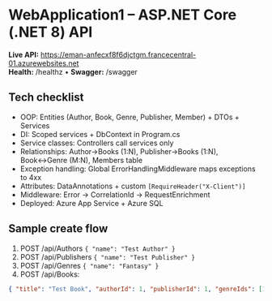 # WebApplication1 – ASP.NET Core (.NET 8) API

**Live API:** https://eman-anfecxf8f6djctgm.francecentral-01.azurewebsites.net  
**Health:** /healthz • **Swagger:** /swagger

## Tech checklist
- OOP: Entities (Author, Book, Genre, Publisher, Member) + DTOs + Services
- DI: Scoped services + DbContext in Program.cs
- Service classes: Controllers call services only
- Relationships: Author→Books (1:N), Publisher→Books (1:N), Book↔Genre (M:N), Members table
- Exception handling: Global ErrorHandlingMiddleware maps exceptions to 4xx
- Attributes: DataAnnotations + custom `[RequireHeader("X-Client")]`
- Middleware: Error -> CorrelationId -> RequestEnrichment
- Deployed: Azure App Service + Azure SQL

## Sample create flow
1. POST /api/Authors `{ "name": "Test Author" }`
2. POST /api/Publishers `{ "name": "Test Publisher" }`
3. POST /api/Genres `{ "name": "Fantasy" }`
4. POST /api/Books:
```json
{ "title": "Test Book", "authorId": 1, "publisherId": 1, "genreIds": [1] }
